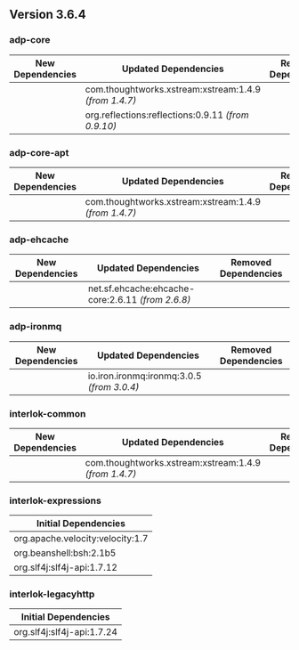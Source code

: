 ## Version 3.6.4 ##

### adp-core ###
| New Dependencies | Updated Dependencies | Removed Dependencies |
| -------- | -------- | -------- |
|  | com.thoughtworks.xstream:xstream:1.4.9 *(from 1.4.7)* |  |
|  | org.reflections:reflections:0.9.11 *(from 0.9.10)* |  |

### adp-core-apt ###
| New Dependencies | Updated Dependencies | Removed Dependencies |
| -------- | -------- | -------- |
|  | com.thoughtworks.xstream:xstream:1.4.9 *(from 1.4.7)* |  |

### adp-ehcache ###
| New Dependencies | Updated Dependencies | Removed Dependencies |
| -------- | -------- | -------- |
|  | net.sf.ehcache:ehcache-core:2.6.11 *(from 2.6.8)* |  |

### adp-ironmq ###
| New Dependencies | Updated Dependencies | Removed Dependencies |
| -------- | -------- | -------- |
|  | io.iron.ironmq:ironmq:3.0.5 *(from 3.0.4)* |  |

### interlok-common ###
| New Dependencies | Updated Dependencies | Removed Dependencies |
| -------- | -------- | -------- |
|  | com.thoughtworks.xstream:xstream:1.4.9 *(from 1.4.7)* |  |

### interlok-expressions ###
| Initial Dependencies |
| -------- |
| org.apache.velocity:velocity:1.7 |
| org.beanshell:bsh:2.1b5 |
| org.slf4j:slf4j-api:1.7.12 |

### interlok-legacyhttp ###
| Initial Dependencies |
| -------- |
| org.slf4j:slf4j-api:1.7.24 |
